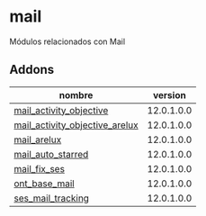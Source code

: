 mail
=========
Módulos relacionados con Mail


Addons
----------------
nombre | version
--- | ---
[mail_activity_objective](mail_activity_objective/) | 12.0.1.0.0
[mail_activity_objective_arelux](mail_activity_objective_arelux/) | 12.0.1.0.0
[mail_arelux](mail_arelux/) | 12.0.1.0.0
[mail_auto_starred](mail_auto_starred/) | 12.0.1.0.0
[mail_fix_ses](mail_fix_ses/) | 12.0.1.0.0
[ont_base_mail](ont_base_mail/) | 12.0.1.0.0
[ses_mail_tracking](ses_mail_tracking/) | 12.0.1.0.0
